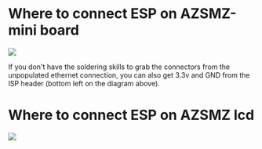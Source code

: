 # Where to connect ESP on AZSMZ-mini board
![](https://github.com/luc-github/ESP3D/blob/master/images/AZSMZ-mini/AZSMZ-mini.jpg)

If you don't have the soldering skills to grab the connectors from the unpopulated ethernet connection, you can also get 3.3v and GND from the ISP header (bottom left on the diagram above).

# Where to connect ESP on AZSMZ lcd
![](https://github.com/luc-github/ESP3D/blob/master/images/AZSMZ-mini/AZSMZ-12864-LCD.jpg)